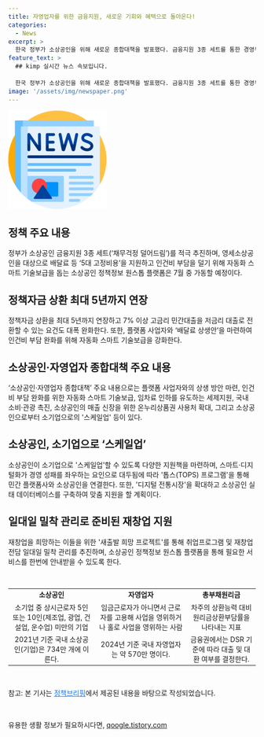 ```yaml
---
title: 자영업자를 위한 금융지원, 새로운 기회와 혜택으로 돌아온다!
categories:
  - News
excerpt: >
  한국 정부가 소상공인을 위해 새로운 종합대책을 발표했다. 금융지원 3종 세트를 통한 경영부담 완화 및 성장촉진, 플랫폼 사업자와의 배달료 상생안 마련, 디지털화 지원 등을 중점으로 한다. 또한 온누리상품권 사용처를 늘려 매출 신장을 돕는 등 소상공인의 어려움을 해결하기 위한 다양한 지원책이 포함돼 있다. 이에 대해 사진 포함 여러 상세내용이 한국 정부의 소상공인 지원책에 관한 이야기에 대한 요약입니다.
feature_text: >
  ## kimp 실시간 뉴스 속보입니다.

  한국 정부가 소상공인을 위해 새로운 종합대책을 발표했다. 금융지원 3종 세트를 통한 경영부담 완화 및 성장촉진, 플랫폼 사업자와의 배달료 상생안 마련, 디지털화 지원 등을 중점으로 한다. 또한 온누리상품권 사용처를 늘려 매출 신장을 돕는 등 소상공인의 어려움을 해결하기 위한 다양한 지원책이 포함돼 있다. 이에 대해 사진 포함 여러 상세내용이 한국 정부의 소상공인 지원책에 관한 이야기에 대한 요약입니다.
image: '/assets/img/newspaper.png'
---
```


<p><img src="/assets/img/newspaper.png" alt="kimplant 속보" /></p>

<h2 data-ke-size="size26">정책 주요 내용</h2>

<p data-ke-size="size16">정부가 소상공인 금융지원 3종 세트(‘채무걱정 덜어드림’)를 적극 추진하며, 영세소상공인을 대상으로 배달료 등 ‘5대 고정비용’을 지원하고 인건비 부담을 덜기 위해 자동화 스마트 기술보급을 돕는 소상공인 정책정보 원스톱 플랫폼은 7월 중 가동할 예정이다.</p>

<h2 data-ke-size="size26">정책자금 상환 최대 5년까지 연장</h2>

<p data-ke-size="size16">정책자금 상환을 최대 5년까지 연장하고 7% 이상 고금리 민간대출을 저금리 대출로 전환할 수 있는 요건도 대폭 완화한다. 또한, 플랫폼 사업자와 ‘배달료 상생안’을 마련하여 인건비 부담 완화를 위해 자동화 스마트 기술보급을 강화한다.</p>

<h2 data-ke-size="size26">소상공인·자영업자 종합대책 주요 내용</h2>

<p data-ke-size="size16">‘소상공인·자영업자 종합대책’ 주요 내용으로는 플랫폼 사업자와의 상생 방안 마련, 인건비 부담 완화를 위한 자동화 스마트 기술보급, 임차료 인하를 유도하는 세제지원, 국내 소비·관광 촉진, 소상공인의 매출 신장을 위한 온누리상품권 사용처 확대, 그리고 소상공인으로부터 소기업으로의 '스케일업' 등이 있다.</p>

<h2 data-ke-size="size26">소상공인, 소기업으로 ‘스케일업’</h2>

<p data-ke-size="size16">소상공인이 소기업으로 '스케일업'할 수 있도록 다양한 지원책을 마련하며, 스마트·디지털화가 경영 성패를 좌우하는 요인으로 대두됨에 따라 '톱스(TOPS) 프로그램'을 통해 민간 플랫폼사와 소상공인을 연결한다. 또한, '디지털 전통시장'을 확대하고 소상공인 실태 데이터베이스를 구축하여 맞춤 지원을 할 계획이다.</p>

<h2 data-ke-size="size26">일대일 밀착 관리로 준비된 재창업 지원</h2>

<p data-ke-size="size16">재창업을 희망하는 이들을 위한 '새출발 희망 프로젝트'를 통해 취업프로그램 및 재창업 전담 일대일 밀착 관리를 추진하며, 소상공인 정책정보 원스톱 플랫폼을 통해 필요한 서비스를 한번에 안내받을 수 있도록 한다.</p>

<p data-ke-size="size16">&nbsp;</p>

<table>
<tbody>
<tr>
<td style="text-align: center; height: 17px;"><b>소상공인</b></td>
<td style="text-align: center; height: 17px;"><b>자영업자</b></td>
<td style="text-align: center; height: 17px;"><b>총부채원리금</b></td>
</tr>
<tr>
<td style="text-align: center; height: 17px;">소기업 중 상시근로자 5인 또는 10인(제조업, 광업, 건설업, 운수업) 미만의 기업</td>
<td style="text-align: center; height: 17px;">임금근로자가 아니면서 근로자를 고용해 사업을 영위하거나 홀로 사업을 영위하는 사람</td>
<td style="text-align: center; height: 17px;">차주의 상환능력 대비 원리금상환부담률을 나타내는 지표</td>
</tr>
<tr>
<td style="text-align: center; height: 17px;">2021년 기준 국내 소상공인(기업)은 734만 개에 이른다.</td>
<td style="text-align: center; height: 17px;">2024년 기준 국내 자영업자는 약 570만 명이다.</td>
<td style="text-align: center; height: 17px;">금융권에서는 DSR 기준에 따라 대출 및 대환 여부를 결정한다.</td>
</tr>
</tbody>
</table>

<p data-ke-size="size16">&nbsp;</p>

<p data-ke-size="size16">참고: 본 기사는 <a href="https://https://www.korea.kr/news/policyNewsView.do?newsId=156364753" target="_blank" style="color: #007bff;">정책브리핑</a>에서 제공된 내용을 바탕으로 작성되었습니다.</p>

<p data-ke-size="size16">&nbsp;</p>
유용한 생활 정보가 필요하시다면, <a href="https://qoogle.tistory.com" rel="dofollow">qoogle.tistory.com</a>


